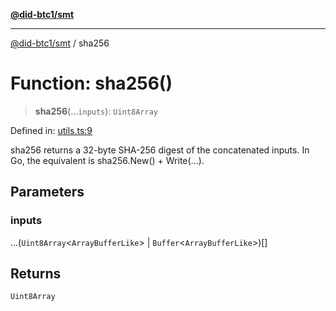 [**@did-btc1/smt**](../README.md)

***

[@did-btc1/smt](../globals.md) / sha256

# Function: sha256()

> **sha256**(...`inputs`): `Uint8Array`

Defined in: [utils.ts:9](https://github.com/dcdpr/did-btc1-js/blob/751aedd75738c26882a2149e644ae32b9e424707/packages/smt/src/utils.ts#L9)

sha256 returns a 32-byte SHA-256 digest of the concatenated inputs.
In Go, the equivalent is sha256.New() + Write(...).

## Parameters

### inputs

...(`Uint8Array`\<`ArrayBufferLike`\> \| `Buffer`\<`ArrayBufferLike`\>)[]

## Returns

`Uint8Array`
